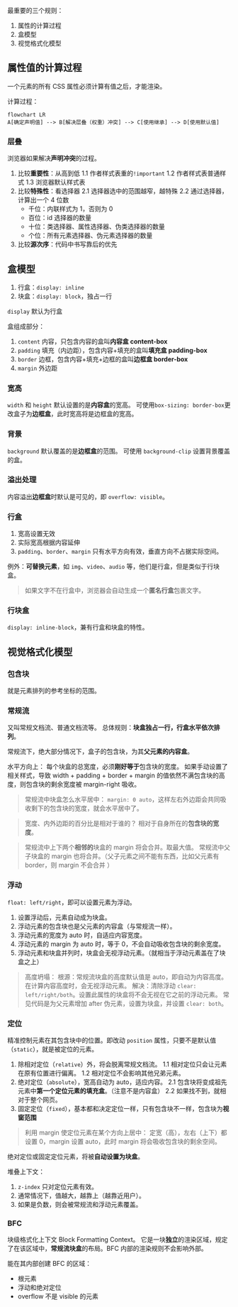 最重要的三个规则：

1. 属性的计算过程
2. 盒模型
3. 视觉格式化模型

## 属性值的计算过程

一个元素的所有 CSS 属性必须计算有值之后，才能渲染。

计算过程：

```mermaid
flowchart LR
A[确定声明值] --> B[解决层叠（权重）冲突] --> C[使用继承] --> D[使用默认值]
```

### 层叠

浏览器如果解决**声明冲突**的过程。

1. 比较**重要性**：从高到低
   1.1 作者样式表重的`!important`
   1.2 作者样式表普通样式
   1.3 浏览器默认样式表
2. 比较**特殊性**：看选择器
   2.1 选择器选中的范围越窄，越特殊
   2.2 通过选择器，计算出一个 4 位数
   - 千位：内联样式为 1，否则为 0
   - 百位：id 选择器的数量
   - 十位：类选择器、属性选择器、伪类选择器的数量
   - 个位：所有元素选择器、伪元素选择器的数量
3. 比较**源次序**：代码中书写靠后的优先

## 盒模型

1. 行盒：`display: inline`
2. 块盒：`display: block`，独占一行

`display` 默认为行盒

盒组成部分：

1. `content` 内容，只包含内容的盒叫**内容盒 content-box**
2. `padding` 填充（内边距），包含内容+填充的盒叫**填充盒 padding-box**
3. `border` 边框，包含内容+填充+边框的盒叫**边框盒 border-box**
4. `margin` 外边距

### 宽高

`width` 和 `height` 默认设置的是**内容盒**的宽高。
可使用`box-sizing: border-box`更改盒子为**边框盒**，此时宽高将是边框盒的宽高。

### 背景

`background` 默认覆盖的是**边框盒**的范围。
可使用 `background-clip` 设置背景覆盖的盒。

### 溢出处理

内容溢出**边框盒**时默认是可见的，即 `overflow: visible`。

### 行盒

1. 宽高设置无效
2. 实际宽高根据内容延伸
3. `padding`、`border`、`margin` 只有水平方向有效，垂直方向不占据实际空间。

例外：**可替换元素**，如 `img`、`video`、`audio` 等，他们是行盒，但是类似于行块盒。

> 如果文字不在行盒中，浏览器会自动生成一个**匿名行盒**包裹文字。

### 行块盒

`display: inline-block`，兼有行盒和块盒的特性。

## 视觉格式化模型

### 包含块

就是元素排列的参考坐标的范围。

### 常规流

又叫常规文档流、普通文档流等。
总体规则：**块盒独占一行，行盒水平依次排列**。

常规流下，绝大部分情况下，盒子的包含块，为其**父元素的内容盒**。

水平方向上：
每个块盒的总宽度，必须**刚好等于**包含块的宽度。
如果手动设置了相关样式，导致 width + padding + border + margin 的值依然不满包含块的高度，则包含块的剩余宽度被 margin-right 吸收。

> 常规流中块盒怎么水平居中：
> `margin: 0 auto`，这样左右外边距会共同吸收剩下的包含块的宽度，就会水平居中了。

> 宽度、内外边距的百分比是相对于谁的？
> 相对于自身所在的**包含块的宽度**。

> 常规流中上下两个**相邻的**块盒的 margin 将会合并。取最大值。
> 常规流中父子块盒的 margin 也将合并。（父子元素之间不能有东西，比如父元素有 border，则 margin 不会合并 ）

### 浮动

`float: left/right`，即可以设置元素为浮动。

1. 设置浮动后，元素自动成为块盒。
2. 浮动元素的包含块也是父元素的内容盒（与常规流一样）。
3. 浮动元素的宽度为 auto 时，自适应内容宽度。
4. 浮动元素的 margin 为 auto 时，等于 0，不会自动吸收包含块的剩余宽度。
5. 浮动元素和块盒并列时，块盒会无视浮动元素。（就相当于浮动元素盖在了块盒之上）

> 高度坍塌：
> 根源：常规流块盒的高度默认值是 auto，即自动为内容高度。在计算内容高度时，会无视浮动元素。
> 解决：清除浮动 `clear: left/right/both`。设置此属性的块盒将不会无视在它之前的浮动元素。 常见代码是为父元素增加 after 伪元素，设置为块盒，并设置 `clear: both`。

### 定位

精准控制元素在其包含块中的位置。即改动 `position` 属性，只要不是默认值（`static`），就是被定位的元素。

1. 除相对定位（`relative`）外，将会脱离常规文档流。
   1.1 相对定位只会让元素在原有位置进行偏离。
   1.2 相对定位不会影响其他兄弟元素。
2. 绝对定位（`absolute`），宽高自动为 auto，适应内容。
   2.1 包含块将变成祖先元素中**第一个定位元素的填充盒**。（注意不是内容盒）
   2.2 如果找不到，就相对于整个网页。
3. 固定定位（`fixed`），基本都和决定定位一样，只有包含块不一样，包含块为**视窗范围**

> 利用 margin 使定位元素在某个方向上居中：
> 定宽（高），左右（上下）都设置 0，margin 设置 auto，此时 margin 将会吸收包含块的剩余空间。

绝对定位或固定定位元素，将被**自动设置为块盒**。

堆叠上下文：

1. `z-index` 只对定位元素有效。
2. 通常情况下，值越大，越靠上（越靠近用户）。
3. 如果是负数，则会被常规流和浮动元素覆盖。

### BFC

块级格式化上下文 Block Formatting Context。
它是一块**独立**的渲染区域，规定了在该区域中，**常规流块盒**的布局。BFC 内部的渲染规则不会影响外部。

能在其内部创建 BFC 的区域：

- 根元素
- 浮动和绝对定位
- overflow 不是 visible 的元素
